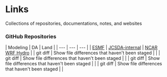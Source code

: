 # Links
Collections of repositories, documentations, notes, and websites
<h3>GitHub Repositories</h3>
| Modeling | DA | Land |
| --- | --- | --- |
| <a href="https://github.com/esmf-org/esmf.git">ESMF</a> | <a href="https://github.com/JCSDA-internal">JCSDA-internal</a> | <a href="https://github.com/NCAR/wrf_hydro_nwm_public.git">NCAR WRF Hydro</a> | 
| git diff | Show file differences that haven't been staged | |
| git diff | Show file differences that haven't been staged | |
| git diff | Show file differences that haven't been staged | |
| git diff | Show file differences that haven't been staged | |
